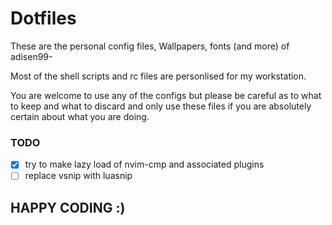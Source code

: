 # Dotfiles

These are the personal config files, Wallpapers, fonts (and more) of adisen99-

Most of the shell scripts and rc files are personlised for my workstation.

You are welcome to use any of the configs but please be careful as to what to keep and what to discard and only use these files if you are absolutely certain about what you are doing.

### TODO

- [x] try to make lazy load of nvim-cmp and associated plugins
- [ ] replace vsnip with luasnip

## HAPPY CODING :)
